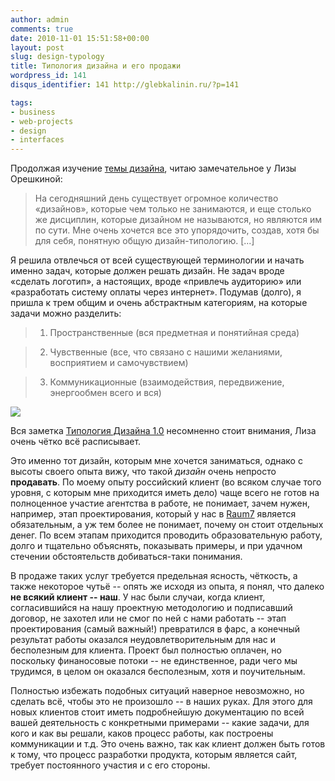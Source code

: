 ```yaml
---
author: admin
comments: true
date: 2010-11-01 15:51:58+00:00
layout: post
slug: design-typology
title: Типология дизайна и его продажи
wordpress_id: 141
disqus_identifier: 141 http://glebkalinin.ru/?p=141

tags:
- business
- web-projects
- design
- interfaces
---
```


Продолжая изучение [темы дизайна](http://glebkalinin.ru/design-research-hcd/), читаю замечательное у Лизы Орешкиной:



> На сегодняшний день существует огромное количество «дизайнов», которые чем только не занимаются, и еще столько же дисциплин, которые дизайном не называются, но являются им по сути. Мне очень хочется все это упорядочить, создав, хотя бы для себя, понятную общую дизайн-типологию. [...]

Я решила отвлечься от всей существующей терминологии и начать именно задач, которые должен решать дизайн. Не задач вроде «сделать логотип», а настоящих, вроде «привлечь аудиторию» или «разработать систему оплаты через интернет». Подумав (долго), я пришла к трем общим и очень абстрактным категориям, на которые задачи можно разделить:


> 
>   1. Пространственные (вся предметная и понятийная среда)
> 

>   2. Чувственные (все, что связано с нашими желаниями, восприятием и самочувствием)
> 

>   3. Коммуникационные (взаимодействия, передвижение, энергообмен всего и вся)



[![](http://glebkalinin.ru/featured/2010/11/design_is_ru_2-500x548.gif)](http://designthe.info/blog/articles/design_typology.html)

Вся заметка [Типология Дизайна 1.0](http://designthe.info/blog/articles/design_typology.html) несомненно стоит внимания, Лиза очень чётко всё расписывает. 
<!-- more -->
Это именно тот дизайн, которым мне хочется заниматься, однако с высоты своего опыта вижу, что такой _дизайн_ очень непросто **продавать**. По моему опыту российский клиент (во всяком случае того уровня, с которым мне приходится иметь дело) чаще всего не готов на полноценное участие агентства в работе, не понимает, зачем нужен, например, этап проектирования, который у нас в [Raum7](http://raum-7.com/) является обязательным, а уж тем более не понимает, почему он стоит отдельных денег. По всем этапам приходится проводить образовательную работу, долго и тщательно объяснять, показывать примеры, и при удачном стечении обстоятельств добиваться-таки понимания.

В продаже таких услуг требуется предельная ясность, чёткость, а также некоторое чутьё -- опять же исходя из опыта, я понял, что далеко **не всякий клиент -- наш**. У нас были случаи, когда клиент, согласившийся на нашу проектную методологию и подписавший договор, не захотел или не смог по ней с нами работать -- этап проектирования (самый важный!) превратился в фарс, а конечный результат работы оказался неудовлетворительным для нас и бесполезным для клиента. Проект был полностью оплачен, но поскольку финаносовые потоки -- не единственное, ради чего мы трудимся, в целом он оказался бесполезным, хотя и поучительным.

Полностью избежать подобных ситуаций наверное невозможно, но сделать всё, чтобы это не произошло -- в наших руках. Для этого для новых клиентов стоит иметь подробнейшую документацию по всей вашей деятельность с конкретными примерами -- какие задачи, для кого и как вы решали, каков процесс работы, как построены коммуникации и т.д. Это очень важно, так как клиент должен быть готов к тому, что процесс разработки продукта, которым является сайт, требует постоянного участия и с его стороны.
